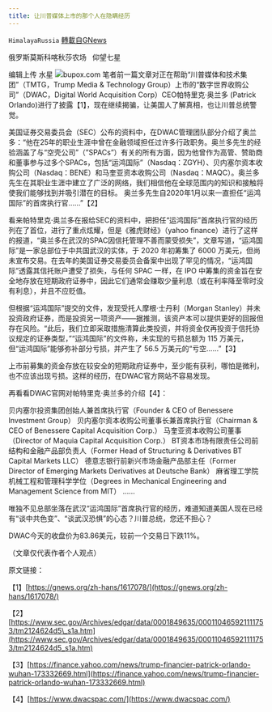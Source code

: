 ```yaml
---
title: 让川普媒体上市的那个人在隐瞒经历
---
```

`HimalayaRussia` [轉載自GNews](https://gnews.org/zh-hans/1617650/)

俄罗斯莫斯科喀秋莎农场   仰望七星

编辑上传  水星
![](https://assets.gnews.org/wp-content/uploads/2021/10/P-10.jpg)bupox.com
笔者前一篇文章对正在帮助“川普媒体和技术集团”（TMTG，Trump Media & Technology Group）上市的“数字世界收购公司”（DWAC，Digital World Acquisition Corp）CEO帕特里克·奥兰多 (Patrick Orlando)进行了披露【1】，现在继续揭骗，让美国人了解真相，也让川普总统警觉。

美国证券交易委员会（SEC）公布的资料中，在DWAC管理团队部分介绍了奥兰多：“他在25年的职业生涯中曾在金融领域担任过许多行政职务。奥兰多先生的经验涵盖了与“空壳公司”（”SPACs”）有关的所有方面，因为他曾作为高管、赞助商和董事参与过多个SPACs，包括“运鸿国际”（Nasdaq：ZGYH）、贝内塞尔资本收购公司（Nasdaq：BENE）和马奎亚资本收购公司（Nasdaq：MAQC）。奥兰多先生在其职业生涯中建立了广泛的网络，我们相信他在全球范围内的知识和接触将使我们能够找到并吸引潜在的目标。 奥兰多先生自2020年1月以来一直担任“运鸿国际”的首席执行官……”【2】

看来帕特里克·奥兰多在报给SEC的资料中，把担任“运鸿国际”首席执行官的经历列在了首位，进行了重点炫耀，但是《雅虎财经》（yahoo finance）进行了这样的报道，“奥兰多在武汉的SPAC因信托管理不善而蒙受损失”，文章写道，“运鸿国际”是一家总部位于中共国武汉的实体，于 2020 年初筹集了 6000 万美元，但尚未宣布交易。在去年的美国证券交易委员会备案中出现了罕见的情况，“运鸿国际”透露其信托账户遭受了损失，与任何 SPAC 一样，在 IPO 中筹集的资金旨在安全地存放在短期政府证券中，因此它们通常会赚取少量利息（或在利率降至零时没有利息），并且不应贬值。

但根据“运鸿国际”提交的文件，发现受托人摩根·士丹利（Morgan Stanley）并未投资政府证券，而是投资另一项资产——据推测，该资产本可以提供更好的回报但存在风险。“此后，我们立即采取措施清算此类投资，并将资金仅再投资于信托协议规定的证券类型，”“运鸿国际”的文件称，未实现的亏损总额为 115 万美元，但“运鸿国际”能够弥补部分亏损，并产生了 56.5 万美元的“亏空……”【3】

上市前募集的资金存放在较安全的短期政府证券中，至少能有获利，哪怕是微利，也不应该出现亏损。这样的经历，在DWAC官方网站不容易发现。

再看看DWAC官网对帕特里克·奥兰多的介绍【4】：

贝内塞尔投资集团创始人兼首席执行官（Founder & CEO of Benessere Investment Group）
贝内塞尔资本收购公司董事长兼首席执行官（Chairman & CEO of Benessere Capital Acquisition Corp.）
马奎亚资本收购公司董事（Director of Maquia Capital Acquisition Corp.）
BT资本市场有限责任公司前结构和金融产品部负责人（Former Head of Structuring & Derivatives BT Capital Markets LLC）
德意志银行前新兴市场金融产品部主任（Former Director of Emerging Markets Derivatives at Deutsche Bank）
麻省理工学院机械工程和管理科学学位（Degrees in Mechanical Engineering and Management Science from MIT）
……

唯独不见总部坐落在武汉“运鸿国际”首席执行官的经历，难道知道美国人现在已经有“谈中共色变”、“谈武汉恐惧”的心态？川普总统，您还不担心？

DWAC今天的收盘价为83.86美元，较前一个交易日下跌11%。

（文章仅代表作者个人观点）

原文链接：

【1】[https://gnews.org/zh-hans/1617078/](https://gnews.org/zh-hans/1617078/)

【2】[https://www.sec.gov/Archives/edgar/data/0001849635/000110465921111753/tm2124624d5\_s1a.htm](https://www.sec.gov/Archives/edgar/data/0001849635/000110465921111753/tm2124624d5_s1a.htm)

【3】[https://finance.yahoo.com/news/trump-financier-patrick-orlando-wuhan-173332669.html](https://finance.yahoo.com/news/trump-financier-patrick-orlando-wuhan-173332669.html)

【4】[https://www.dwacspac.com/](https://www.dwacspac.com/)
